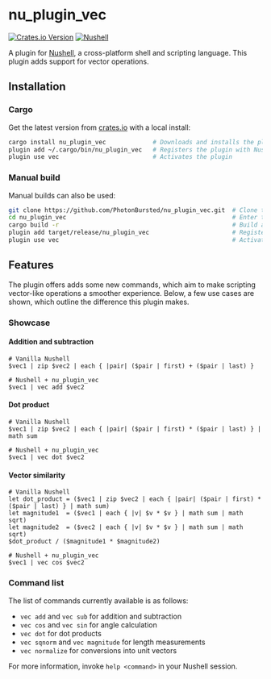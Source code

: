 # nu_plugin_vec

[![Crates.io Version](https://img.shields.io/crates/v/nu_plugin_vec)](https://crates.io/crates/nu_plugin_vec)
[![Nushell](https://img.shields.io/badge/Nushell-v0.98.0-blue)](https://nushell.sh)

A plugin for [Nushell](https://nushell.sh), a cross-platform shell and scripting language. This plugin adds support for
vector operations.

## Installation

### Cargo

Get the latest version from [crates.io](https://crates.io/crates/nu_plugin_vec) with a local install:

```bash
cargo install nu_plugin_vec             # Downloads and installs the plugin
plugin add ~/.cargo/bin/nu_plugin_vec   # Registers the plugin with Nushell
plugin use vec                          # Activates the plugin
```

### Manual build

Manual builds can also be used:

```bash
git clone https://github.com/PhotonBursted/nu_plugin_vec.git  # Clone the repository
cd nu_plugin_vec                                              # Enter the repo folder
cargo build -r                                                # Build a release version of the plugin
plugin add target/release/nu_plugin_vec                       # Registers the plugin with Nushell
plugin use vec                                                # Activates the plugin
```

## Features

The plugin offers adds some new commands, which aim to make scripting vector-like operations a smoother experience.
Below, a few use cases are shown, which outline the difference this plugin makes.

### Showcase

#### Addition and subtraction

```
# Vanilla Nushell
$vec1 | zip $vec2 | each { |pair| ($pair | first) + ($pair | last) }

# Nushell + nu_plugin_vec
$vec1 | vec add $vec2
```

#### Dot product

```
# Vanilla Nushell
$vec1 | zip $vec2 | each { |pair| ($pair | first) * ($pair | last) } | math sum

# Nushell + nu_plugin_vec
$vec1 | vec dot $vec2
```

#### Vector similarity

```
# Vanilla Nushell
let dot_product = ($vec1 | zip $vec2 | each { |pair| ($pair | first) * ($pair | last) } | math sum)
let magnitude1  = ($vec1 | each { |v| $v * $v } | math sum | math sqrt)
let magnitude2  = ($vec2 | each { |v| $v * $v } | math sum | math sqrt)
$dot_product / ($magnitude1 * $magnitude2)

# Nushell + nu_plugin_vec
$vec1 | vec cos $vec2
```

### Command list

The list of commands currently available is as follows:

- `vec add` and `vec sub` for addition and subtraction
- `vec cos` and `vec sin` for angle calculation
- `vec dot` for dot products
- `vec sqnorm` and `vec magnitude` for length measurements
- `vec normalize` for conversions into unit vectors

For more information, invoke `help <command>` in your Nushell session.